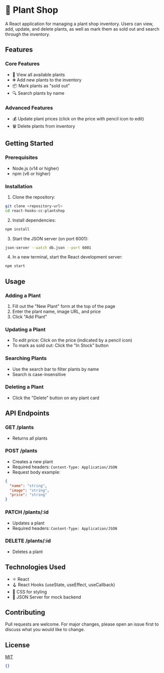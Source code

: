 # 🌿 Plant Shop

A React application for managing a plant shop inventory. Users can view, add, update, and delete plants, as well as mark them as sold out and search through the inventory.

## Features

### Core Features
- 🌱 View all available plants
- ➕ Add new plants to the inventory
- 📦 Mark plants as "sold out"
- 🔍 Search plants by name

### Advanced Features
- 💰 Update plant prices (click on the price with pencil icon to edit)
- 🗑️ Delete plants from inventory

## Getting Started

### Prerequisites
- Node.js (v14 or higher)
- npm (v6 or higher)

### Installation

1. Clone the repository:
```bash
git clone <repository-url>
cd react-hooks-cc-plantshop
```

2. Install dependencies:
```bash
npm install
```

3. Start the JSON server (on port 6001):
```bash
json-server --watch db.json --port 6001
```

4. In a new terminal, start the React development server:
```bash
npm start
```

## Usage

### Adding a Plant
1. Fill out the "New Plant" form at the top of the page
2. Enter the plant name, image URL, and price
3. Click "Add Plant"

### Updating a Plant
- To edit price: Click on the price (indicated by a pencil icon)
- To mark as sold out: Click the "In Stock" button

### Searching Plants
- Use the search bar to filter plants by name
- Search is case-insensitive

### Deleting a Plant
- Click the "Delete" button on any plant card

## API Endpoints

### GET /plants
- Returns all plants

### POST /plants
- Creates a new plant
- Required headers: `Content-Type: Application/JSON`
- Request body example:
```json
{
  "name": "string",
  "image": "string",
  "price": "string"
}
```

### PATCH /plants/:id
- Updates a plant
- Required headers: `Content-Type: Application/JSON`

### DELETE /plants/:id
- Deletes a plant

## Technologies Used

- ⚛️ React
- 🪝 React Hooks (useState, useEffect, useCallback)
- 🎨 CSS for styling
- 🔄 JSON Server for mock backend

## Contributing

Pull requests are welcome. For major changes, please open an issue first to discuss what you would like to change.

## License

[MIT](https://choosealicense.com/licenses/mit/)

```json
{}
```
